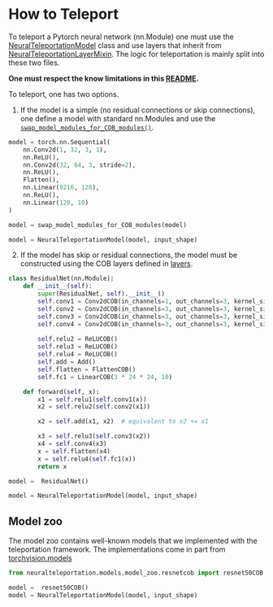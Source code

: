 # How to Teleport

To teleport a Pytorch neural network (nn.Module) one must use the 
[NeuralTeleportationModel](neuralteleportationmodel.py) class and use layers that inherit from 
[NeuralTeleportationLayerMixin](layers/neuralteleportation.py). The logic for teleportation is mainly split into 
these two files. 

**One must respect the know limitations in this [README](../README.md).**

To teleport, one has two options. 

1. If the model is a simple (no residual connections or skip connections), one define a model with standard 
nn.Modules and use the  [```swap_model_modules_for_COB_modules()```](layers/layer_utils.py). 
```python
model = torch.nn.Sequential(
    nn.Conv2d(1, 32, 3, 1),
    nn.ReLU(),
    nn.Conv2d(32, 64, 3, stride=2),
    nn.ReLU(),
    Flatten(),
    nn.Linear(9216, 128),
    nn.ReLU(),
    nn.Linear(128, 10)
)

model = swap_model_modules_for_COB_modules(model)

model = NeuralTeleportationModel(model, input_shape)
``` 

2. If the model has skip or residual connections, the model must be constructed using the COB layers defined in [layers](layers). 
```python
class ResidualNet(nn.Module):
    def __init__(self):
        super(ResidualNet, self).__init__()
        self.conv1 = Conv2dCOB(in_channels=1, out_channels=3, kernel_size=3, padding=1)
        self.conv2 = Conv2dCOB(in_channels=3, out_channels=3, kernel_size=3, padding=1)
        self.conv3 = Conv2dCOB(in_channels=3, out_channels=3, kernel_size=3)
        self.conv4 = Conv2dCOB(in_channels=3, out_channels=3, kernel_size=3)
       
        self.relu2 = ReLUCOB()
        self.relu3 = ReLUCOB()
        self.relu4 = ReLUCOB()
        self.add = Add()
        self.flatten = FlattenCOB()
        self.fc1 = LinearCOB(3 * 24 * 24, 10)

    def forward(self, x):
        x1 = self.relu1(self.conv1(x))
        x2 = self.relu2(self.conv2(x1))

        x2 = self.add(x1, x2)  # equivalent to x2 += x1

        x3 = self.relu3(self.conv3(x2))
        x4 = self.conv4(x3)
        x = self.flatten(x4)
        x = self.relu4(self.fc1(x))
        return x

model =  ResidualNet()

model = NeuralTeleportationModel(model, input_shape)
``` 


## Model zoo 

The model zoo contains well-known models that we implemented with the teleportation framework. 
The implementations come in part from [torchvision.models](https://pytorch.org/docs/stable/torchvision/models.html)

```python
from neuralteleportation.models.model_zoo.resnetcob import resnet50COB

model =  resnet50COB()
model = NeuralTeleportationModel(model, input_shape)
``` 
